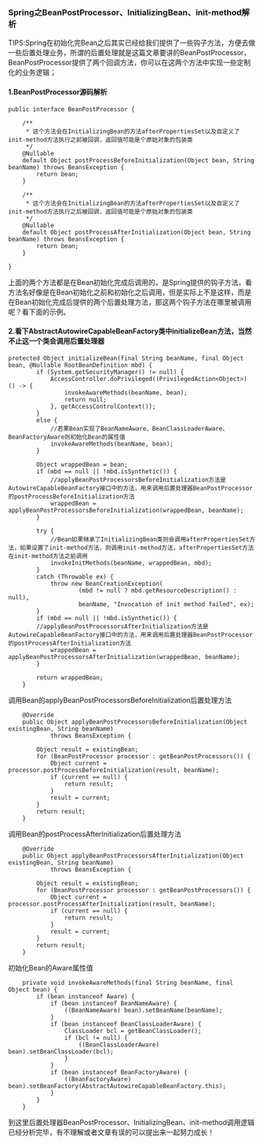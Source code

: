 ### Spring之BeanPostProcessor、InitializingBean、init-method解析

TIPS:Spring在初始化完Bean之后其实已经给我们提供了一些钩子方法，方便去做一些后置处理业务，所谓的后置处理就是这篇文章要讲的BeanPostProcessor，
BeanPostProcessor提供了两个回调方法，你可以在这两个方法中实现一些定制化的业务逻辑；

#### 1.BeanPostProcessor源码解析
```
public interface BeanPostProcessor {

	/**
	 * 这个方法会在InitializingBean的方法afterPropertiesSet以及自定义了 init-method方法执行之前被回调，返回值可能是个原始对象的包装类
	 */
	@Nullable
	default Object postProcessBeforeInitialization(Object bean, String beanName) throws BeansException {
		return bean;
	}

	/**
	 * 这个方法会在InitializingBean的方法afterPropertiesSet以及自定义了 init-method方法执行之后被回调，返回值可能是个原始对象的包装类
	 */
	@Nullable
	default Object postProcessAfterInitialization(Object bean, String beanName) throws BeansException {
		return bean;
	}

}
```
上面的两个方法都是在Bean初始化完成后调用的，是Spring提供的钩子方法，看方法名好像是在Bean初始化之前和初始化之后调用，但是实际上不是这样，而是
在Bean初始化完成后提供的两个后置处理方法，那这两个钩子方法在哪里被调用呢？看下面的示例。

#### 2.看下AbstractAutowireCapableBeanFactory类中initializeBean方法，当然不止这一个类会调用后置处理器
```
protected Object initializeBean(final String beanName, final Object bean, @Nullable RootBeanDefinition mbd) {
		if (System.getSecurityManager() != null) {
			AccessController.doPrivileged((PrivilegedAction<Object>) () -> {
				invokeAwareMethods(beanName, bean);
				return null;
			}, getAccessControlContext());
		}
		else {
		    //若果Bean实现了BeanNameAware、BeanClassLoaderAware、BeanFactoryAware则初始化Bean的属性值
			invokeAwareMethods(beanName, bean);
		}

		Object wrappedBean = bean;
		if (mbd == null || !mbd.isSynthetic()) {
		    //applyBeanPostProcessorsBeforeInitialization方法是AutowireCapableBeanFactory接口中的方法，用来调用后置处理器BeanPostProcessor的postProcessBeforeInitialization方法
			wrappedBean = applyBeanPostProcessorsBeforeInitialization(wrappedBean, beanName);
		}

		try {
		    //Bean如果继承了InitializingBean类则会调用afterPropertiesSet方法，如果设置了init-method方法，则调用init-method方法，afterPropertiesSet方法在init-method方法之前调用
			invokeInitMethods(beanName, wrappedBean, mbd);
		}
		catch (Throwable ex) {
			throw new BeanCreationException(
					(mbd != null ? mbd.getResourceDescription() : null),
					beanName, "Invocation of init method failed", ex);
		}
		if (mbd == null || !mbd.isSynthetic()) {
		//applyBeanPostProcessorsAfterInitialization方法是AutowireCapableBeanFactory接口中的方法，用来调用后置处理器BeanPostProcessor的postProcessAfterInitialization方法
			wrappedBean = applyBeanPostProcessorsAfterInitialization(wrappedBean, beanName);
		}

		return wrappedBean;
	}
```
调用Bean的applyBeanPostProcessorsBeforeInitialization后置处理方法
```
	@Override
	public Object applyBeanPostProcessorsBeforeInitialization(Object existingBean, String beanName)
			throws BeansException {

		Object result = existingBean;
		for (BeanPostProcessor processor : getBeanPostProcessors()) {
			Object current = processor.postProcessBeforeInitialization(result, beanName);
			if (current == null) {
				return result;
			}
			result = current;
		}
		return result;
	}
```
调用Bean的postProcessAfterInitialization后置处理方法
```
	@Override
	public Object applyBeanPostProcessorsAfterInitialization(Object existingBean, String beanName)
			throws BeansException {

		Object result = existingBean;
		for (BeanPostProcessor processor : getBeanPostProcessors()) {
			Object current = processor.postProcessAfterInitialization(result, beanName);
			if (current == null) {
				return result;
			}
			result = current;
		}
		return result;
	}
```
初始化Bean的Aware属性值
```
	private void invokeAwareMethods(final String beanName, final Object bean) {
		if (bean instanceof Aware) {
			if (bean instanceof BeanNameAware) {
				((BeanNameAware) bean).setBeanName(beanName);
			}
			if (bean instanceof BeanClassLoaderAware) {
				ClassLoader bcl = getBeanClassLoader();
				if (bcl != null) {
					((BeanClassLoaderAware) bean).setBeanClassLoader(bcl);
				}
			}
			if (bean instanceof BeanFactoryAware) {
				((BeanFactoryAware) bean).setBeanFactory(AbstractAutowireCapableBeanFactory.this);
			}
		}
	}
```

到这里后置处理器BeanPostProcessor、InitializingBean、init-method调用逻辑已经分析完毕，有不理解或者文章有误的可以提出来一起努力成长！
